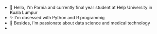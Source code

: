 - 👋 Hello, I'm Parnia and currently final year student at Help University in Kuala Lumpur
- ✨ I'm obsessed with Python and R programmig
- 👀 Besides, I'm passionate about data science and medical technology
-
<!---
Parnia-sakhaei/Parnia-sakhaei is a ✨ special ✨ repository because its `README.md` (this file) appears on your GitHub profile.
You can click the Preview link to take a look at your changes.
--->
